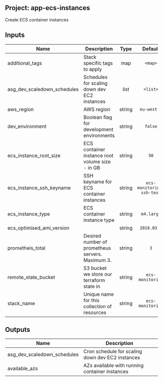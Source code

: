 ## Project: app-ecs-instances

Create ECS container instances



## Inputs

| Name | Description | Type | Default | Required |
|------|-------------|:----:|:-----:|:-----:|
| additional_tags | Stack specific tags to apply | map | `<map>` | no |
| asg_dev_scaledown_schedules | Schedules for scaling down dev EC2 instances | list | `<list>` | no |
| aws_region | AWS region | string | `eu-west-1` | no |
| dev_environment | Boolean flag for development environments | string | `false` | no |
| ecs_instance_root_size | ECS container instance root volume size - in GB | string | `50` | no |
| ecs_instance_ssh_keyname | SSH keyname for ECS container instances | string | `ecs-monitoring-ssh-test` | no |
| ecs_instance_type | ECS container instance type | string | `m4.large` | no |
| ecs_optimised_ami_version |  | string | `2018.03.a` | no |
| prometheis_total | Desired number of prometheus servers.  Maximum 3. | string | `3` | no |
| remote_state_bucket | S3 bucket we store our terraform state in | string | `ecs-monitoring` | no |
| stack_name | Unique name for this collection of resources | string | `ecs-monitoring` | no |

## Outputs

| Name | Description |
|------|-------------|
| asg_dev_scaledown_schedules | Cron schedule for scaling down dev EC2 instances |
| available_azs | AZs available with running container instances |

